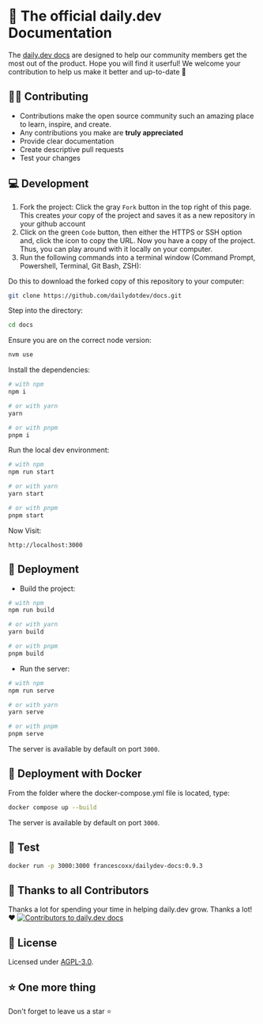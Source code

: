 # 📝 The official daily.dev Documentation

The [daily.dev docs](https://docs.daily.dev/) are designed to help our community members get the most out of the product. Hope you will find it userful! We welcome your contribution to help us make it better and up-to-date 💜

## 👨‍💻 Contributing

- Contributions make the open source community such an amazing place to learn, inspire, and create.
- Any contributions you make are **truly appreciated**
- Provide clear documentation
- Create descriptive pull requests
- Test your changes

## 💻 Development

 1. Fork the project: Click the gray `Fork` button in the top right of this page. This creates _your_ copy of the project and saves it as a new repository in your github account
2. Click on the green `Code` button, then either the HTTPS or SSH option and, click the icon to copy the URL. Now you have a copy of the project. Thus, you can play around with it locally on your computer.
3. Run the following commands into a terminal window (Command Prompt, Powershell, Terminal, Git Bash, ZSH): 

Do this to download the forked copy of this repository to your computer:
 
```bash
git clone https://github.com/dailydotdev/docs.git
```

  Step into the directory:
```bash
cd docs
```

  Ensure you are on the correct node version:
```bash
nvm use
```

  Install the dependencies:
```bash
# with npm
npm i

# or with yarn
yarn

# or with pnpm
pnpm i
```

  Run the local dev environment:
```bash
# with npm
npm run start

# or with yarn
yarn start

# or with pnpm
pnpm start
```

 Now Visit:
```
http://localhost:3000
```

## 🚀 Deployment

- Build the project:

```bash
# with npm
npm run build

# or with yarn
yarn build

# or with pnpm
pnpm build
```
- Run the server:

```bash
# with npm
npm run serve

# or with yarn
yarn serve

# or with pnpm
pnpm serve
```
The server is available by default on port `3000`.

## 🐳 Deployment with Docker

From the folder where the docker-compose.yml file is located, type:

```bash
docker compose up --build
```
The server is available by default on port `3000`.

## 🍿 Test
```bash
docker run -p 3000:3000 francescoxx/dailydev-docs:0.9.3
```

## 🙏 Thanks to all Contributors
Thanks a lot for spending your time in helping daily.dev grow. Thanks a lot! ❤️
 <a href = "https://github.com/dailydotdev/docs/graphs/contributors">
   <img src = "https://contrib.rocks/image?repo=dailydotdev/docs" alt="Contributors to daily.dev docs"/>
 </a>

## 📑 License
Licensed under [AGPL-3.0](https://github.com/dailydotdev/daily/blob/master/LICENSE).

## ⭐️ One more thing

Don't forget to leave us a star ⭐️
